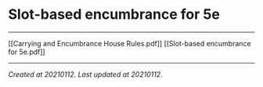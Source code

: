 # Slot-based encumbrance for 5e

---


[[Carrying and Encumbrance House Rules.pdf]]
[[Slot-based encumbrance for 5e.pdf]]

---

_Created at 20210112._
_Last updated at 20210112._



